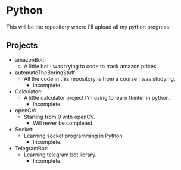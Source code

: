 # Python
This will be the repository where i'll upload all my python progress:
## Projects
  - amazonBot:
    - A little bot i was trying to code to track amazon prices.
  - automateTheBoringStuff:
    - All the code in this repository is from a course I was studying.
      - Incomplete 
  - Calculator:
    - A little calculator project I'm using to learn tkinter in python.
      - Incomplete
  - openCV:
    - Starting from 0 with openCV. 
      - Will never be completed.
  - Socket:
    - Learning socket programming in Python
      - Incomplete.  
  - TelegramBot:
    - Learning telegram bot library.
      - Incomplete.  
